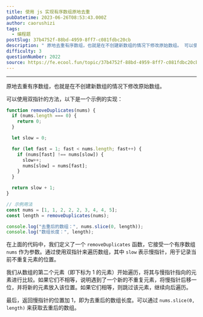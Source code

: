 ```yaml
---
title: 使用 js 实现有序数组原地去重
pubDatetime: 2023-06-26T08:53:43.000Z
author: caorushizi
tags:
  - 编程题
postSlug: 37b4752f-88bd-4959-8ff7-c081fdbc20cb
description: " 原地去重有序数组，也就是在不创建新数组的情况下修改原始数组。 可以使用双指针的方法，以下是一个示例的实现： function removeDuplicates(nums) { if (nums.length === 0) { return 0; } let slow = 0; for (let fast = 1; fast < nums.length; fast++) { if (nums[fa"
difficulty: 3
questionNumber: 2022
source: https://fe.ecool.fun/topic/37b4752f-88bd-4959-8ff7-c081fdbc20cb
---
```


---

原地去重有序数组，也就是在不创建新数组的情况下修改原始数组。

可以使用双指针的方法，以下是一个示例的实现：

```javascript
function removeDuplicates(nums) {
  if (nums.length === 0) {
    return 0;
  }

  let slow = 0;

  for (let fast = 1; fast < nums.length; fast++) {
    if (nums[fast] !== nums[slow]) {
      slow++;
      nums[slow] = nums[fast];
    }
  }

  return slow + 1;
}

// 示例用法
const nums = [1, 1, 2, 2, 2, 3, 4, 4, 5];
const length = removeDuplicates(nums);

console.log("去重后的数组：", nums.slice(0, length));
console.log("数组长度：", length);
```

在上面的代码中，我们定义了一个 `removeDuplicates` 函数，它接受一个有序数组 `nums` 作为参数。通过使用双指针来遍历数组，其中 `slow` 表示慢指针，用于记录当前不重复元素的位置。

我们从数组的第二个元素（即下标为 1 的元素）开始遍历，将其与慢指针指向的元素进行比较。如果它们不相等，说明遇到了一个新的不重复元素，将慢指针后移一位，并将新的元素放入该位置。如果它们相等，则跳过该元素，继续向后遍历。

最后，返回慢指针的位置加 1，即为去重后的数组长度。可以通过 `nums.slice(0, length)` 来获取去重后的数组。
